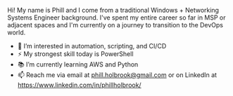 Hi! My name is Phill and I come from a traditional Windows + Networking Systems Engineer background. I've spent my entire career so far in MSP or adjacent spaces and I'm currently on a journey to transition to the DevOps world.

- 👀 I’m interested in automation, scripting, and CI/CD
- ⚡ My strongest skill today is PowerShell
- 📚 I’m currently learning AWS and Python
- 📫 Reach me via email at phill.holbrook@gmail.com or on LinkedIn at https://www.linkedin.com/in/phillholbrook/
